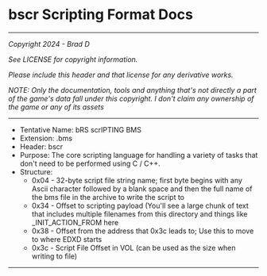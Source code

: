 # bscr Scripting Format Docs

---

*Copyright 2024 - Brad D*

*See LICENSE for copyright information.*

*Please include this header and that license for any derivative works.*

*NOTE: Only the documentation, tools and anything that's not directly a part of the game's data fall under this copyright. I don't claim any ownership of the game or any of its assets*

---

* Tentative Name: bRS scrIPTING BMS
* Extension: .bms
* Header: bscr
* Purpose: The core scripting language for handling a variety of tasks that don't need to be performed using C / C++.
* Structure:
	* 0x04 - 32-byte script file string name; first byte begins with any Ascii character followed by a blank space and then the full name of the bms file in the archive to write the script to
	* 0x34 - Offset to scripting payload (You'll see a large chunk of text that includes multiple filenames from this directory and things like _INIT_ACTION_FROM here
	* 0x38 - Offset from the address that 0x3c leads to; Use this to move to where EDXD starts
	* 0x3c - Script File Offset in VOL (can be used as the size when writing to file)

---
